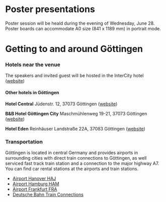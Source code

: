 # Poster presentations
Poster session will be heald during the evening of Wednesday, June 28. Poster boards  can accommodate A0 size (841 x 1189 mm) in portrait mode.


# Getting to and around Göttingen

### Hotels near the venue

The speakers and invited guest will be hosted in the InterCity hotel ([website](www.intercityhotel.com))

#### Other hotels in Göttingen
**Hotel Central**
Jüdenstr. 12, 37073 Göttingen ([website](www.hotel-central.com))

**B&B Hotel Göttingen City**
Maschmühlenweg 19-21, 37073 Göttingen ([website](www.hotelbb.de/de/goettingen-city))
 
**Hotel Eden**
Reinhäuser Landstraße 22A, 37083 Göttingen ([website](www.eden-hotel.de))

### Transportation
Göttingen is located in central Germany and provides airports in surrounding cities with direct train connections to Göttingen, as well serviced fast track train station and a connection to the major highway A7. You can find car rental stations at the airports and train stations.

- [Airport Hanover HAJ](http://www.hannover-airport.de/fluggaeste-besucher)
- [Airport Hamburg HAM](http://www.hamburg-airport.de/en/index.php)
- [Airport Frankfurt FRA](http://www.frankfurt-airport.com/en/flights---more/flights.html)
- [Deutsche Bahn Train Connections](https://www.bahn.com/en/view/index.shtml)